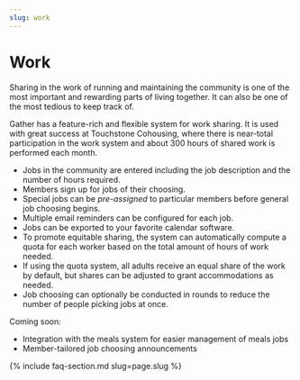 ```yaml
---
slug: work
---
```


# Work

Sharing in the work of running and maintaining the community is one of the most important and rewarding parts of
living together. It can also be one of the most tedious to keep track of.

Gather has a feature-rich and flexible system for work sharing. It is used with great success at Touchstone Cohousing,
where there is near-total participation in the work system and about 300 hours of shared work is performed each month.

* Jobs in the community are entered including the job description and the number of hours required.
* Members sign up for jobs of their choosing.
* Special jobs can be _pre-assigned_ to particular members before general job choosing begins.
* Multiple email reminders can be configured for each job.
* Jobs can be exported to your favorite calendar software.
* To promote equitable sharing, the system can automatically compute a quota for each worker based on the total amount of hours of work needed.
* If using the quota system, all adults receive an equal share of the work by default, but shares can be adjusted to grant accommodations as needed.
* Job choosing can optionally be conducted in rounds to reduce the number of people picking jobs at once.

Coming soon:

* Integration with the meals system for easier management of meals jobs
* Member-tailored job choosing announcements

{% include faq-section.md slug=page.slug %}
